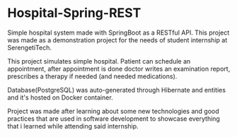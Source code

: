 # Hospital-Spring-REST
Simple hospital system made with SpringBoot as a RESTful API.
This project was made as a demonstration project for the needs of student internship at SerengetiTech.

This project simulates simple hospital. Patient can schedule an appointment, after appointment is done doctor writes an examination report, prescribes a therapy if needed (and needed medications).

Database(PostgreSQL) was auto-generated through Hibernate and entities and it's hosted on Docker container.

Project was made after learning about some new technologies and good practices that are used in software development to showcase everything that i learned while attending said internship.
